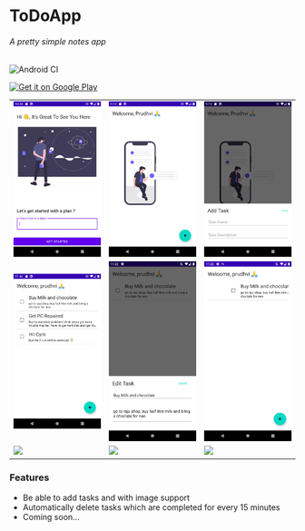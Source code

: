 # ToDoApp
###### A pretty simple notes app

![Android CI](https://github.com/prudhvir3ddy/ToDoApp/workflows/Android%20CI/badge.svg)


<a href='https://play.google.com/store/apps/details?id=com.prudhvir3ddy.todo_app_gettingthingsdone'><img alt='Get it on Google Play' src='https://play.google.com/intl/en_us/badges/images/generic/en_badge_web_generic.png' width = "150px"/></a>

<table>
   <tr>
     <td><kbd><img src="./screenshots/ss1.png"></kbd></td>
     <td><kbd><img src="./screenshots/ss2.png"></kbd></td>
     <td><kbd><img src="./screenshots/ss3.png"></kbd></td>
     <tr> 
      <td><kbd><img src="./screenshots/ss4.png"></kbd></td>
     <td><kbd><img src="./screenshots/ss5.png"></kbd></td>
     <td><kbd><img src="./screenshots/ss6.png"></kbd></td>
    </tr>
     <tr> 
      <td><kbd><img src="./screenshots/ss7.png"></kbd></td>
     <td><kbd><img src="./screenshots/ss8.png"></kbd></td>
     <td><kbd><img src="./screenshots/ss9.png"></kbd></td>
</table>

### Features

* Be able to add tasks and with image support
* Automatically delete tasks which are completed for every 15 minutes
* Coming soon...


